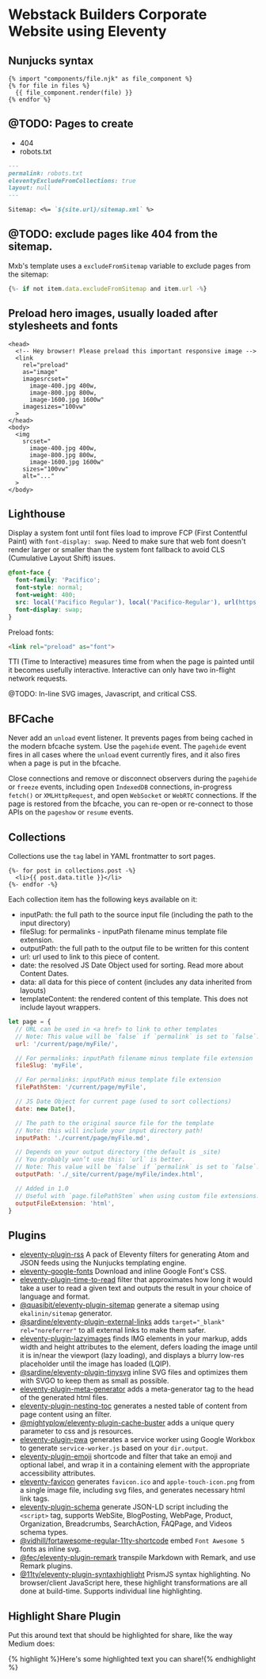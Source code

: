 # Webstack Builders Corporate Website using Eleventy

## Nunjucks syntax

```nunjucks
{% import "components/file.njk" as file_component %}
{% for file in files %}
  {{ file_component.render(file) }}
{% endfor %}
```

## @TODO: Pages to create

- 404
- robots.txt

```md
---
permalink: robots.txt
eleventyExcludeFromCollections: true
layout: null
---

Sitemap: <%= `${site.url}/sitemap.xml` %>
```

## @TODO: exclude pages like 404 from the sitemap.

Mxb's template uses a `excludeFromSitemap` variable to exclude pages from the sitemap:

```js
{%- if not item.data.excludeFromSitemap and item.url -%}
```

## Preload hero images, usually loaded after stylesheets and fonts

```font
<head>
  <!-- Hey browser! Please preload this important responsive image -->
  <link
    rel="preload"
    as="image"
    imagesrcset="
      image-400.jpg 400w,
      image-800.jpg 800w,
      image-1600.jpg 1600w"
    imagesizes="100vw"
  >
</head>
<body>
  <img
    srcset="
      image-400.jpg 400w,
      image-800.jpg 800w,
      image-1600.jpg 1600w"
    sizes="100vw"
    alt="..."
  >
</body>
```

## Lighthouse

Display a system font until font files load to improve FCP (First Contentful Paint) with `font-display: swap`.
Need to make sure that web font doesn't render larger or smaller than the system font fallback to avoid CLS
(Cumulative Layout Shift) issues.

```css
@font-face {
  font-family: 'Pacifico';
  font-style: normal;
  font-weight: 400;
  src: local('Pacifico Regular'), local('Pacifico-Regular'), url(https://fonts.gstatic.com/s/pacifico/v12/FwZY7-Qmy14u9lezJ-6H6MmBp0u-.woff2) format('woff2');
  font-display: swap;
}
```

Preload fonts:

```html
<link rel="preload" as="font">
```

TTI (Time to Interactive) measures time from when the page is painted until it becomes usefully interactive.
Interactive can only have two in-flight network requests.

@TODO: In-line SVG images, Javascript, and critical CSS.

## BFCache

Never add an `unload` event listener. It prevents pages from being cached in the modern bfcache system.
Use the `pagehide` event. The `pagehide` event fires in all cases where the `unload` event
currently fires, and it also fires when a page is put in the bfcache.

Close connections and remove or disconnect observers during the `pagehide` or `freeze` events,
including open `IndexedDB` connections, in-progress `fetch()` or `XMLHttpRequest`, and open
`WebSocket` or `WebRTC` connections. If the page is restored from the bfcache, you can re-open
or re-connect to those APIs on the `pageshow` or `resume` events.

## Collections

Collections use the `tag` label in YAML frontmatter to sort pages.

```njk
{%- for post in collections.post -%}
  <li>{{ post.data.title }}</li>
{%- endfor -%}
```

Each collection item has the following keys available on it:

- inputPath: the full path to the source input file (including the path to the input directory)
- fileSlug: for permalinks - inputPath filename minus template file extension.
- outputPath: the full path to the output file to be written for this content
- url: url used to link to this piece of content.
- date: the resolved JS Date Object used for sorting. Read more about Content Dates.
- data: all data for this piece of content (includes any data inherited from layouts)
- templateContent: the rendered content of this template. This does not include layout wrappers.

```js
let page = {
  // URL can be used in <a href> to link to other templates
  // Note: This value will be `false` if `permalink` is set to `false`.
  url: '/current/page/myFile/',

  // For permalinks: inputPath filename minus template file extension
  fileSlug: 'myFile',

  // For permalinks: inputPath minus template file extension
  filePathStem: '/current/page/myFile',

  // JS Date Object for current page (used to sort collections)
  date: new Date(),

  // The path to the original source file for the template
  // Note: this will include your input directory path!
  inputPath: './current/page/myFile.md',

  // Depends on your output directory (the default is _site)
  // You probably won’t use this: `url` is better.
  // Note: This value will be `false` if `permalink` is set to `false`.
  outputPath: './_site/current/page/myFile/index.html',

  // Added in 1.0
  // Useful with `page.filePathStem` when using custom file extensions.
  outputFileExtension: 'html',
}
```

## Plugins

- [eleventy-plugin-rss](https://www.npmjs.com/package/@11ty/eleventy-plugin-rss) A pack of Eleventy filters for generating Atom and JSON feeds using the Nunjucks templating engine.
- [eleventy-google-fonts](https://www.npmjs.com/package/eleventy-google-fonts) Download and inline Google Font's CSS.
- [eleventy-plugin-time-to-read](https://www.npmjs.com/package/eleventy-plugin-time-to-read) filter that approximates how long it would take a user to read a given text and outputs the result in your choice of language and format.
- [@quasibit/eleventy-plugin-sitemap](https://www.npmjs.com/package/@quasibit/eleventy-plugin-sitemap) generate a sitemap using `ekalinin/sitemap` generator.
- [@sardine/eleventy-plugin-external-links](https://www.npmjs.com/package/@sardine/eleventy-plugin-external-links) adds `target="_blank" rel="noreferrer"` to all external links to make them safer.
- [eleventy-plugin-lazyimages](https://www.npmjs.com/package/eleventy-plugin-lazyimages) finds IMG elements in your markup, adds width and height attributes to the element, defers loading the image until it is in/near the viewport (lazy loading), and displays a blurry low-res placeholder until the image has loaded (LQIP).
- [@sardine/eleventy-plugin-tinysvg](https://www.npmjs.com/package/@sardine/eleventy-plugin-tinysvg) inline SVG files and optimizes them with SVGO to keep them as small as possible.
- [eleventy-plugin-meta-generator](https://www.npmjs.com/package/eleventy-plugin-meta-generator) adds a meta-generator tag to the head of the generated html files.
- [eleventy-plugin-nesting-toc](https://www.npmjs.com/package/eleventy-plugin-nesting-toc) generates a nested table of content from page content using an filter.
- [@mightyplow/eleventy-plugin-cache-buster](https://www.npmjs.com/package/@mightyplow/eleventy-plugin-cache-buster) adds a unique query parameter to css and js resources.
- [eleventy-plugin-pwa](https://www.npmjs.com/package/eleventy-plugin-pwa) generates a service worker using Google Workbox to generate `service-worker.js` based on your `dir.output`.
- [eleventy-plugin-emoji](https://www.npmjs.com/package/eleventy-plugin-emoji) shortcode and filter that take an emoji and optional label, and wrap it in a containing element with the appropriate accessibility attributes.
- [eleventy-favicon](https://www.npmjs.com/package/eleventy-favicon) generates `favicon.ico` and `apple-touch-icon.png` from a single image file, including svg files, and generates necessary html link tags.
- [eleventy-plugin-schema](https://github.com/quasibit/eleventy-plugin-schema) generate JSON-LD script including the `<script>` tag, supports WebSite, BlogPosting, WebPage, Product, Organization, Breadcrumbs, SearchAction, FAQPage, and Videos schema types.
- [@vidhill/fortawesome-regular-11ty-shortcode](https://www.npmjs.com/package/@vidhill/fortawesome-free-regular-11ty-shortcode) embed `Font Awesome 5` fonts as inline svg.
- [@fec/eleventy-plugin-remark](https://www.npmjs.com/package/@fec/eleventy-plugin-remark) transpile Markdown with Remark, and use Remark plugins.
- [@11ty/eleventy-plugin-syntaxhighlight](https://www.11ty.dev/docs/plugins/syntaxhighlight/) PrismJS syntax highlighting. No browser/client JavaScript here, these highlight transformations are all done at build-time. Supports individual line highlighting.

## Highlight Share Plugin

Put this around text that should be highlighted for share, like the way Medium does:

{% highlight %}Here's some highlighted text you can share!{% endhighlight %}
